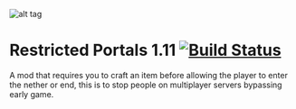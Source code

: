 ![alt tag](https://raw.githubusercontent.com/MoreThanHidden/RestrictedPortals/master/src/main/resources/logo.png)

Restricted Portals 1.11 [![Build Status](https://travis-ci.org/MoreThanHidden/RestrictedPortals.svg?branch=master)](https://travis-ci.org/MoreThanHidden/RestrictedPortals)
=========================

A mod that requires you to craft an item before allowing the player to enter the nether or end, this is to stop people on multiplayer servers bypassing early game.

